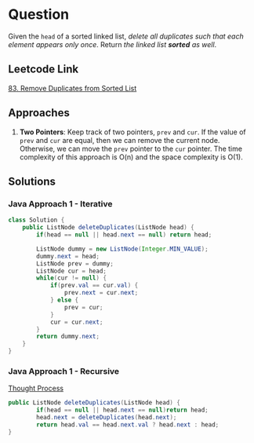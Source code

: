 # Question

Given the `head` of a sorted linked list, _delete all duplicates such that each element appears only once_. Return _the linked list **sorted** as well_.

## Leetcode Link

[83. Remove Duplicates from Sorted List](https://leetcode.com/problems/remove-duplicates-from-sorted-list/)

## Approaches

1. **Two Pointers**: Keep track of two pointers, `prev` and `cur`. If the value of `prev` and `cur` are equal, then we can remove the current node. Otherwise, we can move the `prev` pointer to the `cur` pointer. The time complexity of this approach is O(n) and the space complexity is O(1).

## Solutions

### Java Approach 1 - Iterative

```java
class Solution {
    public ListNode deleteDuplicates(ListNode head) {
        if(head == null || head.next == null) return head;

        ListNode dummy = new ListNode(Integer.MIN_VALUE);
        dummy.next = head;
        ListNode prev = dummy;
        ListNode cur = head;
        while(cur != null) {
            if(prev.val == cur.val) {
                prev.next = cur.next;
            } else {
                prev = cur;
            }
            cur = cur.next;
        }
        return dummy.next;
    }
}
```

### Java Approach 1 - Recursive

[Thought Process](https://yyc-images.oss-cn-beijing.aliyuncs.com/leetcode_83_recursion.png)

```java
public ListNode deleteDuplicates(ListNode head) {
        if(head == null || head.next == null)return head;
        head.next = deleteDuplicates(head.next);
        return head.val == head.next.val ? head.next : head;
}
```
